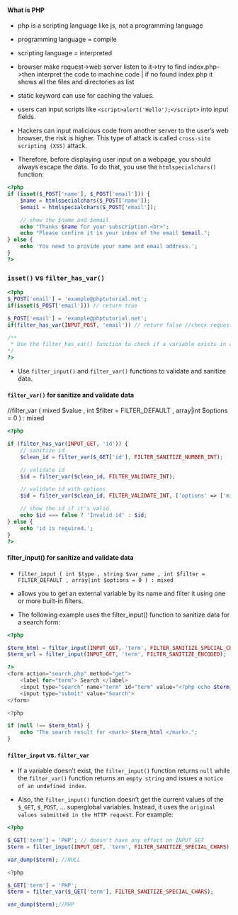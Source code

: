 #### What is PHP

-   php is a scripting language like js, not a programming language
-   programming language = compile
-   scripting language = interpreted

-   browser make request->web server listen to it->try to find index.php->then interpret the code to machine code | if no found index.php it shows all the files and directories as list

-   static keyword can use for caching the values.

-   users can input scripts like `<script>alert('Hello');</script>` into input fields.
-   Hackers can input malicious code from another server to the user’s web browser, the risk is higher. This type of attack is called `cross-site scripting (XSS)` attack.
-   Therefore, before displaying user input on a webpage, you should always escape the data. To do that, you use the `htmlspecialchars()` function:

```php
<?php
if (isset($_POST['name'], $_POST['email'])) {
	$name = htmlspecialchars($_POST['name']);
	$email = htmlspecialchars($_POST['email']);

	// show the $name and $email
	echo "Thanks $name for your subscription.<br>";
	echo "Please confirm it in your inbox of the email $email.";
} else {
	echo 'You need to provide your name and email address.';
}
?>
```

### `isset()` vs `filter_has_var()`

```php
<?php
$_POST['email'] = 'example@phptutorial.net';
if(isset($_POST['email'])) // return true

$_POST['email'] = 'example@phptutorial.net';
if(filter_has_var(INPUT_POST, 'email')) // return false //check request body

/**
 * Use the filter_has_var() function to check if a variable exists in a specified type, including INPUT_POST, INPUT_GET, INPUT_COOKIE, INPUT_SERVER, or INPUT_ENV.
*/
?>
```

-   Use `filter_input()` and `filter_var()` functions to validate and sanitize data.

#### `filter_var()` for sanitize and validate data

//filter_var ( mixed $value , int $filter = FILTER_DEFAULT , array|int $options = 0 ) : mixed

```php
<?php

if (filter_has_var(INPUT_GET, 'id')) {
	// sanitize id
	$clean_id = filter_var($_GET['id'], FILTER_SANITIZE_NUMBER_INT);

	// validate id
	$id = filter_var($clean_id, FILTER_VALIDATE_INT);

	// validate id with options
    $id = filter_var($clean_id, FILTER_VALIDATE_INT, ['options' => ['min_range' => 10]]);

	// show the id if it's valid
	echo $id === false ? 'Invalid id' : $id;
} else {
	echo 'id is required.';
}
?>
```

#### filter_input() for sanitize and validate data

- `filter_input ( int $type , string $var_name , int $filter = FILTER_DEFAULT , array|int $options = 0 ) : mixed`

- allows you to get an external variable by its name and filter it using one or more built-in filters.
- The following example uses the filter_input() function to sanitize data for a search form:

```php
<?php

$term_html = filter_input(INPUT_GET, 'term', FILTER_SANITIZE_SPECIAL_CHARS);
$term_url = filter_input(INPUT_GET, 'term', FILTER_SANITIZE_ENCODED);

?>
<form action="search.php" method="get">
    <label for="term"> Search </label>
    <input type="search" name="term" id="term" value="<?php echo $term_html ?>">
    <input type="submit" value="Search">
</form>

<?php

if (null !== $term_html) {
	echo "The search result for <mark> $term_html </mark>.";
}
```

#### `filter_input` vs. `filter_var`

-   If a variable doesn’t exist, the `filter_input()` function returns `null` while the `filter_var()` function returns an `empty string` and issues a `notice of an undefined index`.

-   Also, the `filter_input()` function doesn’t get the current values of the `$_GET`, `$_POST`, … superglobal variables. Instead, it uses the `original values submitted in the HTTP request`. For example:

```php
<?php

$_GET['term'] = 'PHP'; // doesn't have any effect on INPUT_GET
$term = filter_input(INPUT_GET, 'term', FILTER_SANITIZE_SPECIAL_CHARS);

var_dump($term); //NULL

<?php

$_GET['term'] = 'PHP';
$term = filter_var($_GET['term'], FILTER_SANITIZE_SPECIAL_CHARS);

var_dump($term);//PHP
```
